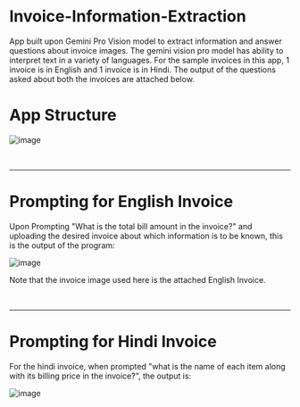 # Invoice-Information-Extraction
App built upon Gemini Pro Vision model to extract information and answer questions about invoice images. 
The gemini vision pro model has ability to interpret text in a variety of languages. 
For the sample invoices in this app, 1 invoice is in English and 1 invoice is in Hindi. 
The output of the questions asked about both the invoices are attached below. 

<h1>App Structure</h1>

![image](https://github.com/yashar1908/Invoice-Information-Extraction/assets/73465642/7878fe3d-7925-44df-9f66-246e683184ae)

<br> <hr>

<h1> Prompting for English Invoice </h1>

Upon Prompting "What is the total bill amount in the invoice?" and uploading the desired invoice about which information is to be known, this is the output of the program:

![image](https://github.com/yashar1908/Invoice-Information-Extraction/assets/73465642/d12517ed-77c9-4b9f-841b-0d8f0e5d428c)

<p> Note that the invoice image used here is the attached English Invoice. </p>

<br> <hr>

<h1> Prompting for Hindi Invoice </h1>

<p>For the hindi invoice, when prompted "what is the name of each item along with its billing price in the invoice?", the output is: </p>

![image](https://github.com/yashar1908/Invoice-Information-Extraction/assets/73465642/9e722e2f-ef7c-43cf-a254-835f4085e0bc)




